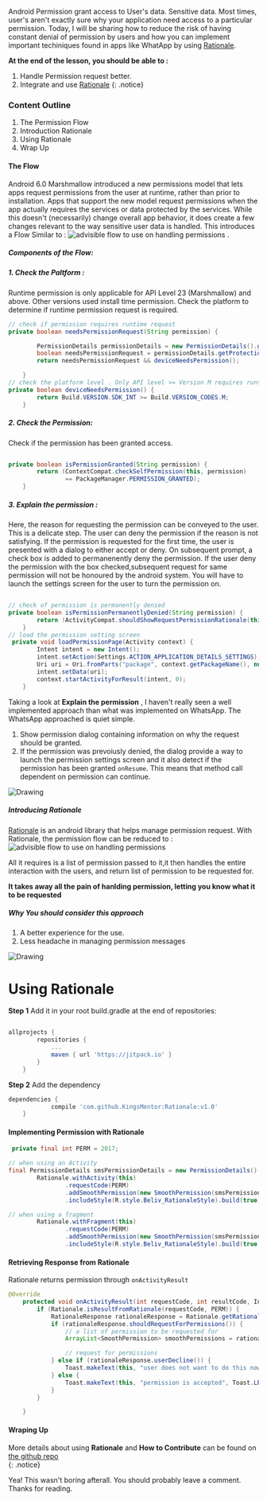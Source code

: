 Android Permission grant access to User's data. Sensitive data. Most times, user's aren't exactly sure why your application need access to a particular permission. Today, I will be sharing how to reduce the risk of having constant denial of permission by users and how you can implement important techiniques found in apps like WhatApp by using <a href="https://github.com/KingsMentor/Rationale" target="_blank"> Rationale</a>.

**At the end of the lesson, you should be able to :** <br>
1. Handle Permission request better. <br>
2. Integrate and use <a href="https://github.com/KingsMentor/Rationale" target="_blank"> Rationale</a>
{: .notice}

### Content Outline
1. The Permission Flow
2. Introduction Rationale
3. Using Rationale
4. Wrap Up

#### The Flow
Android 6.0 Marshmallow introduced a new permissions model that lets apps request permissions from the user at runtime, rather than prior to installation. Apps that support the new model request permissions when the app actually requires the services or data protected by the services. While this doesn't (necessarily) change overall app behavior, it does create a few changes relevant to the way sensitive user data is handled. This introduces a Flow Similar to :
![advisible flow to use on handling permissions](/img/rationale/complete_flow.png "The Flow") . 

##### Components of the Flow:

##### 1. Check the Paltform :
Runtime permission is only applicable for API Level 23 (Marshmallow) and above. Other versions used install time permission. Check the platform to determine if runtime permission request is required.

``` java
// check if permission requires runtime request
private boolean needsPermissionRequest(String permission) {

        PermissionDetails permissionDetails = new PermissionDetails().getPermissionDetails(this, permission, -1);
        boolean needsPermissionRequest = permissionDetails.getProtectionLevel() != PermissionInfo.PROTECTION_NORMAL;
        return needsPermissionRequest && deviceNeedsPermission();

    }
// check the platform level . Only API level >= Version M requires runtime permission
private boolean deviceNeedsPermission() {
        return Build.VERSION.SDK_INT >= Build.VERSION_CODES.M;
    }
```

##### 2. Check the Permission:
Check if the permission has been granted access.

``` java

private boolean isPermissionGranted(String permission) {
        return (ContextCompat.checkSelfPermission(this, permission)
                == PackageManager.PERMISSION_GRANTED);
    }

```

##### 3. Explain the permission :
Here, the reason for requesting the permission can be conveyed to the user. This is a delicate step. The user can deny the permission if the reason is not satisfying. If the permission is requested for the first time, the user is presented with a dialog to either accept or deny. On subsequent prompt, a check box is added to permanenently deny the permission. If the user deny the permission with the box checked,subsequent request for same permission will not be honoured by the android system. You will have to launch the settings screen for the user to turn the permission on.

```java

// check of permission is permanently denied
private boolean isPermissionPermanentlyDenied(String permission) {
        return !ActivityCompat.shouldShowRequestPermissionRationale(this, permission);
    }
// load the permission setting screen
 private void loadPermissionPage(Activity context) {
        Intent intent = new Intent();
        intent.setAction(Settings.ACTION_APPLICATION_DETAILS_SETTINGS);
        Uri uri = Uri.fromParts("package", context.getPackageName(), null);
        intent.setData(uri);
        context.startActivityForResult(intent, 0);
    }

```

Taking a look at **Explain the permission** , I haven't really seen a well implemented approach than what was implemented on WhatsApp. The WhatsApp approached is quiet simple.

1. Show permission dialog containing information on why the request should be granted.
2. If the permission was prevoiusly denied, the dialog provide a way to launch the permission settings screen and it also detect if the permission has been granted `onResume`. This means that method call dependent on permission can continue.

<p class="pic"><img src="/img/rationale/whats_permission.jpeg" alt="Drawing" /></p>

##### Introducing Rationale
<a href="https://github.com/KingsMentor/Rationale" target="_blank"> Rationale</a> is an android library that helps manage permission request.  With Rationale, the permission flow can be reduced to :
![advisible flow to use on handling permissions](/img/rationale/new_flow.png "The New Flow")

All it requires is a list of permission passed to it,it then handles the entire interaction with the users, and return list of permission to be requested for. 

**It takes away all the pain of hanlding permission, letting you know what it to be requested**

##### Why You should consider this approach
1. A better experience for the use.
2. Less headache in managing permission messages

<p class="pic"><img src="http://share.gifyoutube.com/g5K0Y9.gif" alt="Drawing" /></p>




# Using Rationale 

**Step 1** Add it in your root build.gradle at the end of repositories:

```gradle

allprojects {
        repositories {
            ...
            maven { url 'https://jitpack.io' }
        }
    }

```

**Step 2** Add the dependency

```gradle
dependencies {
            compile 'com.github.KingsMentor:Rationale:v1.0'
    }
```

#### Implementing Permission with Rationale



```java
 private final int PERM = 2017;

// when using an Activity
final PermissionDetails smsPermissionDetails = new PermissionDetails().getPermissionDetails(this, Manifest.permission.READ_SMS, R.drawable.ic_sms_white_24dp);
        Rationale.withActivity(this)
                .requestCode(PERM)
                .addSmoothPermission(new SmoothPermission(smsPermissionDetails))
                .includeStyle(R.style.Beliv_RationaleStyle).build(true);

// when using a fragment
        Rationale.withFragment(this)
                .requestCode(PERM)
                .addSmoothPermission(new SmoothPermission(smsPermissionDetails))
                .includeStyle(R.style.Beliv_RationaleStyle).build(true);
```

#### Retrieving Response from Rationale

Rationale returns permission through `onActivityResult`

``` java
@Override
    protected void onActivityResult(int requestCode, int resultCode, Intent data) {
        if (Rationale.isResultFromRationale(requestCode, PERM)) {
            RationaleResponse rationaleResponse = Rationale.getRationaleResponse(data);
            if (rationaleResponse.shouldRequestForPermissions()) {
                // a list of permission to be requested for
                ArrayList<SmoothPermission> smoothPermissions = rationaleResponse.getSmoothPermissions();

                // request for permissions
            } else if (rationaleResponse.userDecline()) {
                Toast.makeText(this, "user does not want to do this now", Toast.LENGTH_LONG).show();
            } else {
                Toast.makeText(this, "permission is accepted", Toast.LENGTH_LONG).show();
            }
        }

    }
```

#### Wraping Up
More details about using **Rationale** and **How to Contribute** can be found on <a href="https://github.com/KingsMentor/Rationale" target="_blank"> the github repo</a><br>
{: .notice}


Yea! This wasn't boring afterall. You should probably leave a comment. <br>Thanks for reading.<br>
